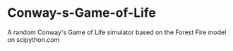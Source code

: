 # Conway-s-Game-of-Life
A random Conway's Game of Life simulator based on the Forest Fire model on scipython.com
